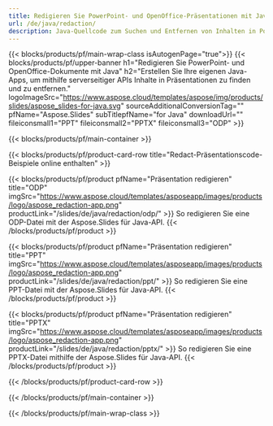 ```yaml
---
title: Redigieren Sie PowerPoint- und OpenOffice-Präsentationen mit Java
url: /de/java/redaction/
description: Java-Quellcode zum Suchen und Entfernen von Inhalten in PowerPoint- und OpenOffice™-Präsentationen
---
```


{{< blocks/products/pf/main-wrap-class isAutogenPage="true">}}
{{< blocks/products/pf/upper-banner h1="Redigieren Sie PowerPoint- und OpenOffice-Dokumente mit Java" h2="Erstellen Sie Ihre eigenen Java-Apps, um mithilfe serverseitiger APIs Inhalte in Präsentationen zu finden und zu entfernen." logoImageSrc="https://www.aspose.cloud/templates/aspose/img/products/slides/aspose_slides-for-java.svg" sourceAdditionalConversionTag="" pfName="Aspose.Slides" subTitlepfName="for Java" downloadUrl="" fileiconsmall1="PPT" fileiconsmall2="PPTX" fileiconsmall3="ODP" >}}

{{< blocks/products/pf/main-container >}}

{{< blocks/products/pf/product-card-row title="Redact-Präsentationscode-Beispiele online enthalten" >}}

{{< blocks/products/pf/product pfName="Präsentation redigieren" title="ODP" imgSrc="https://www.aspose.cloud/templates/asposeapp/images/products/logo/aspose_redaction-app.png" productLink="/slides/de/java/redaction/odp/" >}}
So redigieren Sie eine ODP-Datei mit der Aspose.Slides für Java-API.
{{< /blocks/products/pf/product >}}

{{< blocks/products/pf/product pfName="Präsentation redigieren" title="PPT" imgSrc="https://www.aspose.cloud/templates/asposeapp/images/products/logo/aspose_redaction-app.png" productLink="/slides/de/java/redaction/ppt/" >}}
So redigieren Sie eine PPT-Datei mit der Aspose.Slides für Java-API.
{{< /blocks/products/pf/product >}}

{{< blocks/products/pf/product pfName="Präsentation redigieren" title="PPTX" imgSrc="https://www.aspose.cloud/templates/asposeapp/images/products/logo/aspose_redaction-app.png" productLink="/slides/de/java/redaction/pptx/" >}}
So redigieren Sie eine PPTX-Datei mithilfe der Aspose.Slides für Java-API.
{{< /blocks/products/pf/product >}}



{{< /blocks/products/pf/product-card-row >}}

{{< /blocks/products/pf/main-container >}}
    
{{< /blocks/products/pf/main-wrap-class >}}